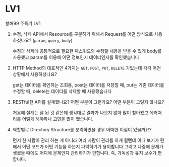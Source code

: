 # LV1
항해99 주특기 LV1


1. 수정, 삭제 API에서 Resource를 구분하기 위해서 Request를 어떤 방식으로 사용하셨나요? (`param`, `query`, `body`)
    
    
    수정과 삭제에 공통적으로 필요한 패스워드와 수정할 내용을 받을 수 있게 body를 사용했고 param를 이용해 어떤 정보인지 데이터인지를 확인했습니다
    
2. HTTP Method의 대표적인 4가지는 `GET`, `POST`, `PUT`, `DELETE` 가있는데 각각 어떤 상황에서 사용하셨나요?
    
    
    get는 데이터를 확인하는 조회용, post는 데이터를 저장할 때, put는 기존 데이터를 수정할 때, delete는 데이터를 삭제할 때 사용했습니다 
    
3. RESTful한 API를 설계했나요? 어떤 부분이 그런가요? 어떤 부분이 그렇지 않나요?
    
    
    처음에 설계는 잘 된 것 같은데 생각대로 결과가  나오지 않아 많이 찾아봤고 에러처리를 어떻게 해야하나 고민을 많이 했습니다. 
    
4. 역할별로 Directory Structure를 분리하였을 경우 어떠한 이점이 있을까요?
    
    
    먼저 한 사람이 관리 하는 게 아니라 여러 사람이 관리를 하게 될텐데 이때 보기가 편해서 어떤 코드가 어떤 기능을 하는지 파악하기가 용이합니다 그리고 나중에 문제가 생겼을 때에도 어디에 문제인지 관리하기가 편합니다.  즉, 가독성과 유지 보수가 편합니다.
